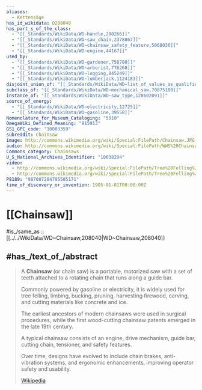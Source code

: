 ```yaml
---
aliases:
  - Kettensäge
has_id_wikidata: Q208040
has_part_s_of_the_class:
  - "[[_Standards/WikiData/WD~handle,200266]]"
  - "[[_Standards/WikiData/WD~saw_chain,2378867]]"
  - "[[_Standards/WikiData/WD~chainsaw_safety_feature,5068036]]"
  - "[[_Standards/WikiData/WD~engine,44167]]"
used_by:
  - "[[_Standards/WikiData/WD~gardener,758780]]"
  - "[[_Standards/WikiData/WD~arborist,776268]]"
  - "[[_Standards/WikiData/WD~logging,845249]]"
  - "[[_Standards/WikiData/WD~lumberjack,1124183]]"
disjoint_union_of: "[[_Standards/WikiData/WD~list_of_values_as_qualifiers,23766486]]"
subclass_of: "[[_Standards/WikiData/WD~mechanical_saw,70875100]]"
instance_of: "[[_Standards/WikiData/WD~saw_type,128602091]]"
source_of_energy:
  - "[[_Standards/WikiData/WD~electricity,12725]]"
  - "[[_Standards/WikiData/WD~gasoline,39558]]"
Nomenclature_for_Museum_Cataloging: "5310"
OmegaWiki_Defined_Meaning: "915913"
GS1_GPC_code: "10003359"
subreddit: Chainsaw
image: http://commons.wikimedia.org/wiki/Special:FilePath/Chainsaw.JPG
audio: http://commons.wikimedia.org/wiki/Special:FilePath/WWS%20Chainsaw.ogg
Commons_category: Chainsaws
U_S_National_Archives_Identifier: "10638294"
video:
  - http://commons.wikimedia.org/wiki/Special:FilePath/Tree%20Felling%20I%20-%20Sharpening%20the%20Chainsaw.webm
  - http://commons.wikimedia.org/wiki/Special:FilePath/Tree%20Felling%20II-%20Felling%20the%20Tree.webm
P8189: "987007284795505171"
time_of_discovery_or_invention: 1905-01-01T00:00:00Z
---
```


# [[Chainsaw]] 

#is_/same_as :: [[../../WikiData/WD~Chainsaw,208040|WD~Chainsaw,208040]] 

## #has_/text_of_/abstract 

> A **Chainsaw** (or chain saw) is a portable, motorized saw with a set of teeth 
> attached to a rotating chain that runs along a guide bar. 
> 
> Commonly powered by gasoline or electricity, 
> it is widely used for tree felling, limbing, bucking, pruning, harvesting firewood, carving, 
> and cutting materials like concrete and ice. 
> 
> The earliest ancestors of modern chainsaws were used in surgical procedures, 
> while the first wood-cutting chainsaw patents emerged in the late 19th century. 
> 
> A typical chainsaw consists of an engine, drive mechanism, 
> guide bar, cutting chain, tensioner, and safety features. 
> 
> Over time, designs have evolved to include chain brakes, anti-vibration systems, 
> and ergonomic enhancements, improving operator safety and usability.
>
> [Wikipedia](https://en.wikipedia.org/wiki/Chainsaw) 


